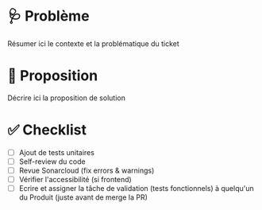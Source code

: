 # 🩺 Problème

Résumer ici le contexte et la problématique du ticket

# 💊 Proposition

Décrire ici la proposition de solution

# ✅ Checklist

- [ ] Ajout de tests unitaires
- [ ] Self-review du code
- [ ] Revue Sonarcloud (fix errors & warnings)
- [ ] Vérifier l'accessibilité (si frontend)
- [ ] Ecrire et assigner la tâche de validation (tests fonctionnels) à quelqu'un du Produit (juste avant de merge la PR)
